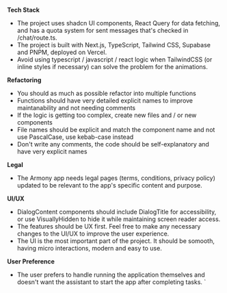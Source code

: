 **Tech Stack**
- The project uses shadcn UI components, React Query for data fetching, and has a quota system for sent messages that's checked in /chat/route.ts.
- The project is built with Next.js, TypeScript, Tailwind CSS, Supabase and PNPM, deployed on Vercel.
- Avoid using typescript / javascript / react logic when TailwindCSS (or inline styles if necessary) can solve the problem for the animations.

**Refactoring**
- You should as much as possible refactor into multiple functions
- Functions should have very detailed explicit names to improve maintanability and not needing comments
- If the logic is getting too complex, create new files and / or new components
- File names should be explicit and match the component name and not use PascalCase, use kebab-case instead
- Don't write any comments, the code should be self-explanatory and have very explicit names

**Legal**
- The Armony app needs legal pages (terms, conditions, privacy policy) updated to be relevant to the app's specific content and purpose.

**UI/UX**
- DialogContent components should include DialogTitle for accessibility, or use VisuallyHidden to hide it while maintaining screen reader access.
- The features should be UX first. Feel free to make any necessary changes to the UI/UX to improve the user experience.
- The UI is the most important part of the project. It should be somooth, having micro interactions, modern and easy to use.

**User Preference**
- The user prefers to handle running the application themselves and doesn't want the assistant to start the app after completing tasks.
`